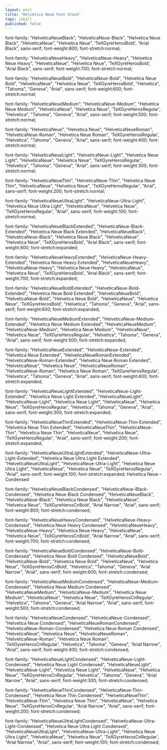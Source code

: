 ```yaml
---
layout: post
title: "Helvetica Neue Font Stack"
tags: jekyll
published: false
---
```



font-family: "HelveticaNeueBlack", "HelveticaNeue-Black", "Helvetica Neue Black", "HelveticaNeue", "Helvetica Neue", 'TeXGyreHerosBold', "Arial Black", sans-serif; font-weight:800; font-stretch:normal;

font-family: "HelveticaNeueHeavy", "HelveticaNeue-Heavy", "Helvetica Neue Heavy", "HelveticaNeue", "Helvetica Neue", 'TeXGyreHerosBold', "Arial Black", sans-serif; font-weight:700; font-stretch:normal;

font-family: "HelveticaNeueBold", "HelveticaNeue-Bold", "Helvetica Neue Bold", "HelveticaNeue", "Helvetica Neue", 'TeXGyreHerosBold', "Helvetica", "Tahoma", "Geneva", "Arial", sans-serif; font-weight:600; font-stretch:normal;

font-family: "HelveticaNeueMedium", "HelveticaNeue-Medium", "Helvetica Neue Medium", "HelveticaNeue", "Helvetica Neue", 'TeXGyreHerosRegular', "Helvetica", "Tahoma", "Geneva", "Arial", sans-serif; font-weight:500; font-stretch:normal;


font-family: "HelveticaNeue", "Helvetica Neue", "HelveticaNeueRoman", "HelveticaNeue-Roman", "Helvetica Neue Roman", 'TeXGyreHerosRegular', "Helvetica", "Tahoma", "Geneva", "Arial", sans-serif; font-weight:400; font-stretch:normal;


font-family: "HelveticaNeueLight", "HelveticaNeue-Light", "Helvetica Neue Light", "HelveticaNeue", "Helvetica Neue", 'TeXGyreHerosRegular', "Helvetica", "Tahoma", "Geneva", "Arial", sans-serif; font-weight:300; font-stretch:normal;


font-family: "HelveticaNeueThin", "HelveticaNeue-Thin", "Helvetica Neue Thin", "HelveticaNeue", "Helvetica Neue", 'TeXGyreHerosRegular', "Arial", sans-serif; font-weight:200; font-stretch:normal;


font-family: "HelveticaNeueUltraLight", "HelveticaNeue-Ultra-Light", "Helvetica Neue Ultra Light", "HelveticaNeue", "Helvetica Neue", 'TeXGyreHerosRegular', "Arial", sans-serif; font-weight:100; font-stretch:normal;


font-family: "HelveticaNeueBlackExtended", "HelveticaNeue-Black-Extended", "Helvetica Neue Black Extended", "HelveticaNeueBlack", "HelveticaNeue-Black", "Helvetica Neue Black", "HelveticaNeue", "Helvetica Neue", 'TeXGyreHerosBold', "Arial Black", sans-serif; font-weight:800; font-stretch:expanded;

font-family: "HelveticaNeueHeavyExtended", "HelveticaNeue-Heavy-Extended", "Helvetica Neue Heavy Extended", "HelveticaNeueHeavy", "HelveticaNeue-Heavy", "Helvetica Neue Heavy", "HelveticaNeue", "Helvetica Neue", 'TeXGyreHerosBold', "Arial Black", sans-serif; font-weight:700; font-stretch:expanded;

font-family: "HelveticaNeueBoldExtended", "HelveticaNeue-Bold-Extended", "Helvetica Neue Bold Extended", "HelveticaNeueBold", "HelveticaNeue-Bold", "Helvetica Neue Bold", "HelveticaNeue", "Helvetica Neue", 'TeXGyreHerosBold', "Helvetica", "Tahoma", "Geneva", "Arial", sans-serif; font-weight:600; font-stretch:expanded;

font-family: "HelveticaNeueMediumExtended", "HelveticaNeue-Medium-Extended", "Helvetica Neue Medium Extended", "HelveticaNeueMedium", "HelveticaNeue-Medium", "Helvetica Neue Medium", "HelveticaNeue", "Helvetica Neue", 'TeXGyreHerosRegular', "Helvetica", "Tahoma", "Geneva", "Arial", sans-serif; font-weight:500; font-stretch:expanded;

font-family: "HelveticaNeueExtended", "HelveticaNeue-Extended", "Helvetica Neue Extended", "HelveticaNeueRomanExtended", "HelveticaNeue-Roman-Extended", "Helvetica Neue Roman Extended", "HelveticaNeue", "Helvetica Neue", "HelveticaNeueRoman", "HelveticaNeue-Roman", "Helvetica Neue Roman", 'TeXGyreHerosRegular', "Helvetica", "Tahoma", "Geneva", "Arial", sans-serif; font-weight:400; font-stretch:expanded;

font-family: "HelveticaNeueLightExtended", "HelveticaNeue-Light-Extended", "Helvetica Neue Light Extended", "HelveticaNeueLight", "HelveticaNeue-Light", "Helvetica Neue Light", "HelveticaNeue", "Helvetica Neue", 'TeXGyreHerosRegular', "Helvetica", "Tahoma", "Geneva", "Arial", sans-serif; font-weight:300; font-stretch:expanded;

font-family: "HelveticaNeueThinExtended", "HelveticaNeue-Thin-Extended", "Helvetica Neue Thin Extended", "HelveticaNeueThin", "HelveticaNeue-Thin", "Helvetica Neue Thin", "HelveticaNeue", "Helvetica Neue", 'TeXGyreHerosRegular', "Arial", sans-serif; font-weight:200; font-stretch:expanded;

font-family: "HelveticaNeueUltraLightExtended", "HelveticaNeue-Ultra-Light-Extended", "Helvetica Neue Ultra Light Extended", "HelveticaNeueUltraLight", "HelveticaNeue-Ultra-Light", "Helvetica Neue Ultra Light", "HelveticaNeue", "Helvetica Neue", 'TeXGyreHerosRegular', "Arial", sans-serif; font-weight:100; font-stretch:expanded;
Helvetica Neue – Condensed

font-family: "HelveticaNeueBlackCondensed", "HelveticaNeue-Black-Condensed", "Helvetica Neue Black Condensed", "HelveticaNeueBlack", "HelveticaNeue-Black", "Helvetica Neue Black", "HelveticaNeue", "Helvetica Neue", 'TeXGyreHerosCnBold', "Arial Narrow", "Arial", sans-serif; font-weight:800; font-stretch:condensed;

font-family: "HelveticaNeueHeavyCondensed", "HelveticaNeue-Heavy-Condensed", "Helvetica Neue Heavy Condensed", "HelveticaNeueHeavy", "HelveticaNeue-Heavy", "Helvetica Neue Heavy", "HelveticaNeue", "Helvetica Neue", 'TeXGyreHerosCnBold', "Arial Narrow", "Arial", sans-serif; font-weight:700; font-stretch:condensed;

font-family: "HelveticaNeueBoldCondensed", "HelveticaNeue-Bold-Condensed", "Helvetica Neue Bold Condensed", "HelveticaNeueBold", "HelveticaNeue-Bold", "Helvetica Neue Bold", "HelveticaNeue", "Helvetica Neue", 'TeXGyreHerosCnBold', "Helvetica", "Tahoma", "Geneva", "Arial Narrow", "Arial", sans-serif; font-weight:600; font-stretch:condensed;

font-family: "HelveticaNeueMediumCondensed", "HelveticaNeue-Medium-Condensed", "Helvetica Neue Medium Condensed", "HelveticaNeueMedium", "HelveticaNeue-Medium", "Helvetica Neue Medium", "HelveticaNeue", "Helvetica Neue", 'TeXGyreHerosCnRegular', "Helvetica", "Tahoma", "Geneva", "Arial Narrow", "Arial", sans-serif; font-weight:500; font-stretch:condensed;

font-family: "HelveticaNeueCondensed", "HelveticaNeue-Condensed", "Helvetica Neue Condensed", "HelveticaNeueRomanCondensed", "HelveticaNeue-Roman-Condensed", "Helvetica Neue Roman Condensed", "HelveticaNeue", "Helvetica Neue", "HelveticaNeueRoman", "HelveticaNeue-Roman", "Helvetica Neue Roman", 'TeXGyreHerosCnRegular', "Helvetica", "Tahoma", "Geneva", "Arial Narrow", "Arial", sans-serif; font-weight:400; font-stretch:condensed;

font-family: "HelveticaNeueLightCondensed", "HelveticaNeue-Light-Condensed", "Helvetica Neue Light Condensed", "HelveticaNeueLight", "HelveticaNeue-Light", "Helvetica Neue Light", "HelveticaNeue", "Helvetica Neue", 'TeXGyreHerosCnRegular', "Helvetica", "Tahoma", "Geneva", "Arial Narrow", "Arial", sans-serif; font-weight:300; font-stretch:condensed;

font-family: "HelveticaNeueThinCondensed", "HelveticaNeue-Thin-Condensed", "Helvetica Neue Thin Condensed", "HelveticaNeueThin", "HelveticaNeue-Thin", "Helvetica Neue Thin", "HelveticaNeue", "Helvetica Neue", 'TeXGyreHerosCnRegular', "Arial Narrow", "Arial", sans-serif; font-weight:200; font-stretch:condensed;

font-family: "HelveticaNeueUltraLightCondensed", "HelveticaNeue-Ultra-Light-Condensed", "Helvetica Neue Ultra Light Condensed", "HelveticaNeueUltraLight", "HelveticaNeue-Ultra-Light", "Helvetica Neue Ultra Light", "HelveticaNeue", "Helvetica Neue", 'TeXGyreHerosCnRegular', "Arial Narrow", "Arial", sans-serif; font-weight:100; font-stretch:condensed;